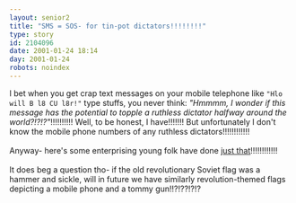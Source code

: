 ```yaml
---
layout: senior2
title: "SMS = SOS- for tin-pot dictators!!!!!!!!"
type: story
id: 2104096
date: 2001-01-24 18:14
day: 2001-01-24
robots: noindex
---
```

I bet when you get crap text messages on your mobile telephone like <code>"Hlo will B l8 CU l8r!"</code> type stuffs, you never think: <i>"Hmmmm, I wonder if this message has the potential to topple a ruthless dictator halfway around the world?!?!?"</i>!!!!!!!!!! Well, to be honest, I have!!!!!!! But unfortunately I don't know the mobile phone numbers of any ruthless dictators!!!!!!!!!!!!<br/><br/>Anyway- here's some enterprising young folk have done <a href="http://www.independent.co.uk/news/World/Pacific_Rim/2001-01/text230101.shtml">just that</a>!!!!!!!!!!!!<br/><br/>It does beg a question tho- if the old revolutionary Soviet flag was a hammer and sickle, will in future we have similarly revolution-themed flags depicting a mobile phone and a tommy gun!!?!??!?!?
